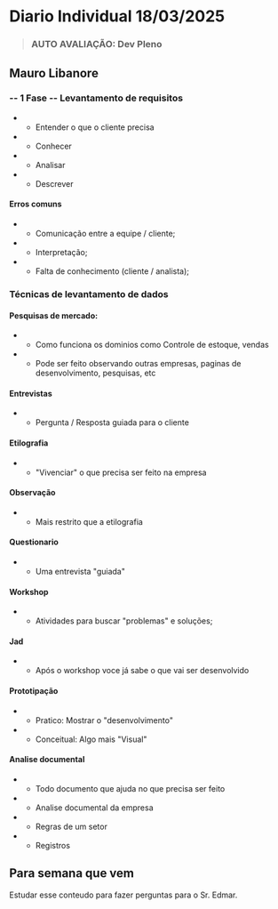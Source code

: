 # Diario Individual 18/03/2025 
> ### AUTO AVALIAÇÃO: Dev Pleno
## Mauro Libanore


### -- 1 Fase -- Levantamento de requisitos
- * Entender o que o cliente precisa
- * Conhecer
- * Analisar
- * Descrever 

#### Erros comuns 
- * Comunicação entre a equipe / cliente;
- * Interpretação;
- * Falta de conhecimento (cliente / analista);

### Técnicas de levantamento de dados
#### Pesquisas de mercado: 
- * Como funciona os dominios como Controle de estoque, vendas
- * Pode ser feito observando outras empresas, paginas de desenvolvimento, pesquisas, etc

#### Entrevistas
- * Pergunta / Resposta guiada para o cliente

#### Etilografia
- * "Vivenciar" o que precisa ser feito na empresa

#### Observação
- * Mais restrito que a etilografia

#### Questionario
- * Uma entrevista "guiada"

#### Workshop
- * Atividades para buscar "problemas" e soluções;

#### Jad
- * Após o workshop voce já sabe o que vai ser desenvolvido

#### Prototipação
- * Pratico: Mostrar o "desenvolvimento"
- * Conceitual: Algo mais "Visual"

#### Analise documental
- * Todo documento que ajuda no que precisa ser feito
- * Analise documental da empresa
- * Regras de um setor
- * Registros

 ## Para semana que vem
Estudar esse conteudo para fazer perguntas para o Sr. Edmar.

